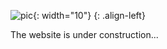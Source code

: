 ![pic](https://img2.imgtp.com/2024/01/28/aRtIJYPL.jpg){: width="10"}
{: .align-left}

The website is under construction...
